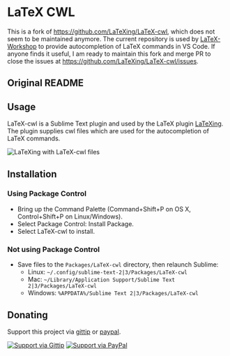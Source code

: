 # LaTeX CWL

This is a fork of https://github.com/LaTeXing/LaTeX-cwl, which does not seem to be maintained anymore. The current repository is used by [LaTeX-Workshop](https://github.com/James-Yu/LaTeX-Workshop/) to provide autocompletion of LaTeX commands in VS Code. If anyone finds it useful, I am ready to maintain this fork and merge PR to close the issues at https://github.com/LaTeXing/LaTeX-cwl/issues.

## Original README

## Usage

LaTeX-cwl is a Sublime Text plugin and used by the LaTeX plugin [LaTeXing](http://www.latexing.com). The plugin supplies cwl files which are used for the autocompletion of LaTeX commands.

![LaTeXing with LaTeX-cwl files](http://www.latexing.com/files/latexing.com/images/screenshots/autocomplete_1.jpg)

## Installation

### Using Package Control

* Bring up the Command Palette (Command+Shift+P on OS X, Control+Shift+P on Linux/Windows).
* Select Package Control: Install Package.
* Select LaTeX-cwl to install.

### Not using Package Control

* Save files to the `Packages/LaTeX-cwl` directory, then relaunch Sublime:
  * Linux: `~/.config/sublime-text-2|3/Packages/LaTeX-cwl`
  * Mac: `~/Library/Application Support/Sublime Text 2|3/Packages/LaTeX-cwl`
  * Windows: `%APPDATA%/Sublime Text 2|3/Packages/LaTeX-cwl`

## Donating

Support this project via [gittip][] or [paypal][].

[![Support via Gittip](https://rawgithub.com/csch0/Donation-Badges/master/gittip.jpeg)][gittip] [![Support via PayPal](https://rawgithub.com/csch0/Donation-Badges/master/paypal.jpeg)][paypal]

[gittip]: https://www.gittip.com/csch0
[paypal]: https://www.paypal.com/cgi-bin/webscr?cmd=_s-xclick&hosted_button_id=ZWZCJPFSZNXEW
